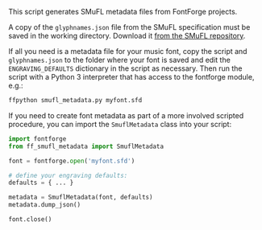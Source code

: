 This script generates SMuFL metadata files from FontForge projects.

A copy of the `glyphnames.json` file from the SMuFL specification must be saved
in the working directory.
Download it [from the SMuFL repository](https://github.com/w3c/smufl/tree/gh-pages/metadata).

If all you need is a metadata file for your music font, copy the script and
`glyphnames.json` to the folder where your font is saved and edit the
`ENGRAVING_DEFAULTS` dictionary in the script as necessary. Then run the script with a
Python 3 interpreter that has access to the fontforge module, e.g.:
```bash
ffpython smufl_metadata.py myfont.sfd
```

If you need to create font metadata as part of a more involved scripted procedure,
you can import the `SmuflMetadata` class into your script:
```Python
import fontforge
from ff_smufl_metadata import SmuflMetadata

font = fontforge.open('myfont.sfd')

# define your engraving defaults:
defaults = { ... }

metadata = SmuflMetadata(font, defaults)
metadata.dump_json()

font.close()
```
